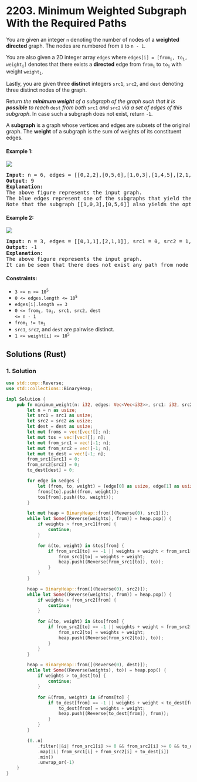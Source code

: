 # 2203. Minimum Weighted Subgraph With the Required Paths
You are given an integer `n` denoting the number of nodes of a **weighted directed** graph. The nodes are numbered from `0` to `n - 1`.

You are also given a 2D integer array `edges` where <code>edges[i] = [from<sub>i</sub>, to<sub>i</sub>, weight<sub>i</sub>]</code> denotes that there exists a **directed** edge from <code>from<sub>i</sub></code> to <code>to<sub>i</sub></code> with weight <code>weight<sub>i</sub></code>.

Lastly, you are given three **distinct** integers `src1`, `src2`, and `dest` denoting three distinct nodes of the graph.

Return *the **minimum weight** of a subgraph of the graph such that it is **possible** to reach* `dest` *from both* `src1` *and* `src2` *via a set of edges of this subgraph*. In case such a subgraph does not exist, return `-1`.

A **subgraph** is a graph whose vertices and edges are subsets of the original graph. The **weight** of a subgraph is the sum of weights of its constituent edges.

#### Example 1:
![](https://assets.leetcode.com/uploads/2022/02/17/example1drawio.png)
<pre>
<strong>Input:</strong> n = 6, edges = [[0,2,2],[0,5,6],[1,0,3],[1,4,5],[2,1,1],[2,3,3],[2,3,4],[3,4,2],[4,5,1]], src1 = 0, src2 = 1, dest = 5
<strong>Output:</strong> 9
<strong>Explanation:</strong>
The above figure represents the input graph.
The blue edges represent one of the subgraphs that yield the optimal answer.
Note that the subgraph [[1,0,3],[0,5,6]] also yields the optimal answer. It is not possible to get a subgraph with less weight satisfying all the constraints.
</pre>

#### Example 2:
![](https://assets.leetcode.com/uploads/2022/02/17/example2-1drawio.png)
<pre>
<strong>Input:</strong> n = 3, edges = [[0,1,1],[2,1,1]], src1 = 0, src2 = 1, dest = 2
<strong>Output:</strong> -1
<strong>Explanation:</strong>
The above figure represents the input graph.
It can be seen that there does not exist any path from node 1 to node 2, hence there are no subgraphs satisfying all the constraints.
</pre>

#### Constraints:
* <code>3 <= n <= 10<sup>5</sup></code>
* <code>0 <= edges.length <= 10<sup>5</sup></code>
* `edges[i].length == 3`
* <code>0 <= from<sub>i</sub>, to<sub>i</sub>, src1, src2, dest <= n - 1</code>
* <code>from<sub>i</sub> != to<sub>i</sub></code>
* `src1`, `src2`, and `dest` are pairwise distinct.
* <code>1 <= weight[i] <= 10<sup>5</sup></code>

## Solutions (Rust)

### 1. Solution
```Rust
use std::cmp::Reverse;
use std::collections::BinaryHeap;

impl Solution {
    pub fn minimum_weight(n: i32, edges: Vec<Vec<i32>>, src1: i32, src2: i32, dest: i32) -> i64 {
        let n = n as usize;
        let src1 = src1 as usize;
        let src2 = src2 as usize;
        let dest = dest as usize;
        let mut froms = vec![vec![]; n];
        let mut tos = vec![vec![]; n];
        let mut from_src1 = vec![-1; n];
        let mut from_src2 = vec![-1; n];
        let mut to_dest = vec![-1; n];
        from_src1[src1] = 0;
        from_src2[src2] = 0;
        to_dest[dest] = 0;

        for edge in &edges {
            let (from, to, weight) = (edge[0] as usize, edge[1] as usize, edge[2] as i64);
            froms[to].push((from, weight));
            tos[from].push((to, weight));
        }

        let mut heap = BinaryHeap::from([(Reverse(0), src1)]);
        while let Some((Reverse(weights), from)) = heap.pop() {
            if weights > from_src1[from] {
                continue;
            }

            for &(to, weight) in &tos[from] {
                if from_src1[to] == -1 || weights + weight < from_src1[to] {
                    from_src1[to] = weights + weight;
                    heap.push((Reverse(from_src1[to]), to));
                }
            }
        }

        heap = BinaryHeap::from([(Reverse(0), src2)]);
        while let Some((Reverse(weights), from)) = heap.pop() {
            if weights > from_src2[from] {
                continue;
            }

            for &(to, weight) in &tos[from] {
                if from_src2[to] == -1 || weights + weight < from_src2[to] {
                    from_src2[to] = weights + weight;
                    heap.push((Reverse(from_src2[to]), to));
                }
            }
        }

        heap = BinaryHeap::from([(Reverse(0), dest)]);
        while let Some((Reverse(weights), to)) = heap.pop() {
            if weights > to_dest[to] {
                continue;
            }

            for &(from, weight) in &froms[to] {
                if to_dest[from] == -1 || weights + weight < to_dest[from] {
                    to_dest[from] = weights + weight;
                    heap.push((Reverse(to_dest[from]), from));
                }
            }
        }

        (0..n)
            .filter(|&i| from_src1[i] >= 0 && from_src2[i] >= 0 && to_dest[i] >= 0)
            .map(|i| from_src1[i] + from_src2[i] + to_dest[i])
            .min()
            .unwrap_or(-1)
    }
}
```
